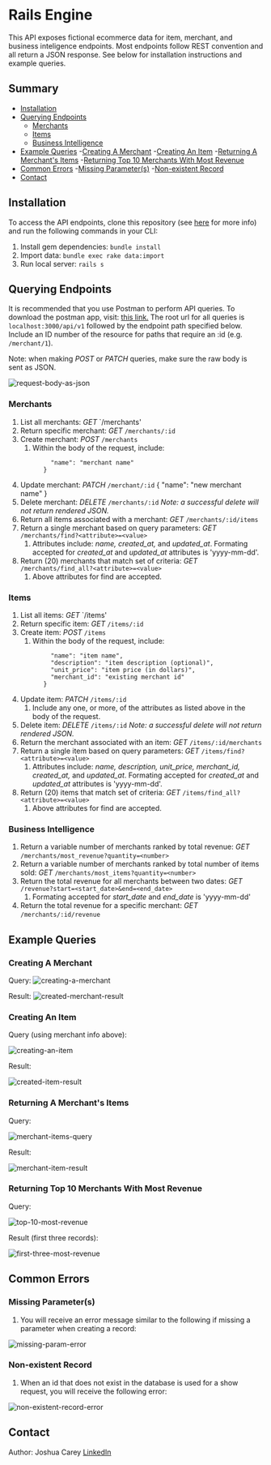 # Rails Engine

This API exposes fictional ecommerce data for item, merchant, and business inteligence endpoints. Most endpoints follow REST convention and all return a JSON response. See below for installation instructions and example queries. 

## Summary

  - [Installation](#installation)
  - [Querying Endpoints](#querying-endpoints)
    - [Merchants](#merchants)
    - [Items](#items)
    - [Business Intelligence](#business-intelligence)
  - [Example Queries](#example-queries)
    -[Creating A Merchant](#creating-a-merchant)
    -[Creating An Item](#createing-an-item)
    -[Returning A Merchant's Items](#returning-a-merchant's-items)
    -[Returning Top 10 Merchants With Most Revenue](#returning-top-10-merchants-with-most-revenue)
  - [Common Errors](#common-errors)
    -[Missing Parameter(s)](#missing-parameter(s))
    -[Non-existent Record](#non-existent-record)
  - [Contact](#contact)


## Installation

To access the API endpoints, clone this repository (see [here](https://docs.github.com/en/free-pro-team@latest/github/creating-cloning-and-archiving-repositories/cloning-a-repository) for more info) and run the following commands in your CLI: 
 1. Install gem dependencies: `bundle install`
 1. Import data: `bundle exec rake data:import`
 1. Run local server: `rails s`


## Querying Endpoints 

It is recommended that you use Postman to perform API queries. To download the postman app, visit: [this link.](https://www.postman.com/downloads/) The root url for all queries is `localhost:3000/api/v1` followed by the endpoint path specified below. Include an ID number of the resource for paths that require an :id (e.g. `/merchant/1`). 

Note: when making *POST* or *PATCH* queries, make sure the raw body is sent as JSON. 

<img src="https://i.ibb.co/5rnNkJv/Screen-Shot-2020-12-17-at-8-17-21-PM.png" alt="request-body-as-json">


### Merchants 
 1. List all merchants: *GET* `/merchants'
 1. Return specific merchant: *GET* `/merchants/:id`
 1. Create merchant: *POST* `/merchants` 
    1. Within the body of the request, include: 
       ```{
            "name": "merchant name"
          } 
 1. Update merchant: *PATCH* `/merchant/:id` 
          {
            "name": "new merchant name"
          }   
 1. Delete merchant: *DELETE* `/merchants/:id`
      *Note: a successful delete will not return rendered JSON.*
 1. Return all items associated with a merchant: *GET* `/merchants/:id/items`
 1. Return a single merchant based on query parameters: *GET* `/merchants/find?<attribute>=<value>`
    1. Attributes include: *name, created_at,* and *updated_at*. Formating accepted for *created_at* and *updated_at* attributes is 'yyyy-mm-dd'. 
 1. Return (20) merchants that match set of criteria: *GET* `/merchants/find_all?<attribute>=<value>`
    1. Above attributes for find are accepted. 
 
 
### Items 
 1. List all items: *GET* `/items'
 1. Return specific item: *GET* `/items/:id`
 1. Create item: *POST* `/items` 
    1. Within the body of the request, include: 
       ```{
            "name": "item name", 
            "description": "item description (optional)",
            "unit_price": "item price (in dollars)", 
            "merchant_id": "existing merchant id"
          }
 1. Update item: *PATCH* `/items/:id` 
    1. Include any one, or more, of the attributes as listed above in the body of the request. 
 1. Delete item: *DELETE* `/items/:id`
       *Note: a successful delete will not return rendered JSON.*
 1. Return the merchant associated with an item: *GET* `/items/:id/merchants`
 1. Return a single item based on query parameters: *GET* `/items/find?<attribute>=<value>`
    1. Attributes include: *name, description, unit_price, merchant_id, created_at,* and *updated_at*. Formating accepted for *created_at* and *updated_at* attributes is 'yyyy-mm-dd'. 
 1. Return (20) items that match set of criteria: *GET* `/items/find_all?<attribute>=<value>`
    1. Above attributes for find are accepted. 
 
 
### Business Intelligence 

 1. Return a variable number of merchants ranked by total revenue: *GET* `/merchants/most_revenue?quantity=<number>`
 1. Return a variable number of merchants ranked by total number of items sold: *GET* `/merchants/most_items?quantity=<number>`
 1. Return the total revenue for all merchants between two dates: *GET* `/revenue?start=<start_date>&end=<end_date>`
    1. Formating accepted for *start_date* and *end_date* is 'yyyy-mm-dd'
 1. Return the total revenue for a specific merchant: *GET* `/merchants/:id/revenue`
 
 
 ## Example Queries 
  
 ### Creating A Merchant
 
 Query: 
 <img src="https://i.ibb.co/GMF0BS9/Screen-Shot-2020-12-17-at-8-08-50-PM.png" alt="creating-a-merchant" border="0">
 
 Result: 
 <img src="https://i.ibb.co/GCyyJ6b/Screen-Shot-2020-12-17-at-8-08-35-PM.png" alt="created-merchant-result" border="0">

 ### Creating An Item 
 
 Query (using merchant info above): 
 
 <img src="https://i.ibb.co/DgqXpwX/Screen-Shot-2020-12-17-at-8-19-19-PM.png" alt="creating-an-item" border="0">
 
 Result: 
 
 <img src="https://i.ibb.co/FhQLWLn/Screen-Shot-2020-12-17-at-8-19-36-PM.png" alt="created-item-result" border="0">
 
 ### Returning A Merchant's Items 
 
 Query: 
 
 <img src="https://i.ibb.co/0msr55j/Screen-Shot-2020-12-17-at-8-27-18-PM.png" alt="merchant-items-query" border="0">
 
 Result: 
 
 <img src="https://i.ibb.co/ykJYszr/Screen-Shot-2020-12-17-at-8-27-32-PM.png" alt="merchant-item-result" border="0">
 
 ### Returning Top 10 Merchants With Most Revenue
 
 Query: 
 
 <img src="https://i.ibb.co/LJ8jbqF/Screen-Shot-2020-12-17-at-8-30-09-PM.png" alt="top-10-most-revenue" border="0">
 
 Result (first three records): 
 
 <img src="https://i.ibb.co/2PGKcsC/Screen-Shot-2020-12-17-at-8-37-02-PM.png" alt="first-three-most-revenue" border="0">
 
 
 ## Common Errors 
 
 ### Missing Parameter(s)
 
 1. You will receive an error message similar to the following if missing a parameter when creating a record: 
 
 <img src="https://i.ibb.co/TMnzPVB/Screen-Shot-2020-12-17-at-8-41-20-PM.png" alt="missing-param-error" border="0">
 
 ### Non-existent Record 
 
 1. When an id that does not exist in the database is used for a show request, you will receive the following error: 
 
 <img src="https://i.ibb.co/Ry1QpYq/Screen-Shot-2020-12-17-at-8-41-44-PM.png" alt="non-existent-record-error" border="0">
 
 
 ## Contact 
 
 Author: Joshua Carey 
 [LinkedIn](https://www.linkedin.com/in/carey-joshua/)
 
